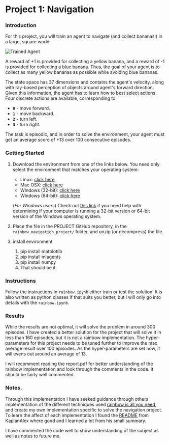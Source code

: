 [//]: # "Image References"

[image1]: https://user-images.githubusercontent.com/10624937/42135619-d90f2f28-7d12-11e8-8823-82b970a54d7e.gif "Trained Agent"

# Project 1: Navigation

### Introduction

For this project, you will train an agent to navigate (and collect bananas!) in a large, square world.  

![Trained Agent][image1]

A reward of +1 is provided for collecting a yellow banana, and a reward of -1 is provided for collecting a blue banana.  Thus, the goal of your agent is to collect as many yellow bananas as possible while avoiding blue bananas.  

The state space has 37 dimensions and contains the agent's velocity, along with ray-based perception of objects around agent's forward direction.  Given this information, the agent has to learn how to best select actions.  Four discrete actions are available, corresponding to:
- **`0`** - move forward.
- **`1`** - move backward.
- **`2`** - turn left.
- **`3`** - turn right.

The task is episodic, and in order to solve the environment, your agent must get an average score of +13 over 100 consecutive episodes.

### Getting Started

1. Download the environment from one of the links below.  You need only select the environment that matches your operating system:
    - Linux: [click here](https://s3-us-west-1.amazonaws.com/udacity-drlnd/P1/Banana/Banana_Linux.zip)
    - Mac OSX: [click here](https://s3-us-west-1.amazonaws.com/udacity-drlnd/P1/Banana/Banana.app.zip)
    - Windows (32-bit): [click here](https://s3-us-west-1.amazonaws.com/udacity-drlnd/P1/Banana/Banana_Windows_x86.zip)
    - Windows (64-bit): [click here](https://s3-us-west-1.amazonaws.com/udacity-drlnd/P1/Banana/Banana_Windows_x86_64.zip)
    
    (_For Windows users_) Check out [this link](https://support.microsoft.com/en-us/help/827218/how-to-determine-whether-a-computer-is-running-a-32-bit-version-or-64) if you need help with determining if your computer is running a 32-bit version or 64-bit version of the Windows operating system.

2.  Place the file in the PROJECT GitHub repository, in the `rainbow_navigation_project/` folder, and unzip (or decompress) the file. 

3.  install environment 

    1. pip install matplotlib
    2. pip install mlagents
    3. pip install numpy
    4. That should be it.

### Instructions

Follow the instructions in `rainbow.ipynb` either train or test the solution!
It is also written as python classes if that suits you better, but I will only go into details with the `rainbow.ipynb`.

### Results
While the results are not optimal, it will solve the problem in around 300 episodes.
I have created a better solution for the project that will solve it in less than 160 episodes, but it is not a rainbow implementation.
The hyper-parameters for this project needs to be tuned further to improve the max average result over 100 episodes.
As the hyper-parameters are set now, it will evens out around an average of 13. 

I will recomment reading the report.pdf for better understanding of the rainbow implementation and look through the comments in the code. It should be fairly well commented.

### Notes.

Through this implementation I have seeked guidance through others implementation of the different techniques used [rainbow is all you need]( https://github.com/Curt-Park/rainbow-is-all-you-need ), and create my own implementation specific to solve the navigation project.
To learn the affect of each implementation I found the [README](https://github.com/KaplanAlex/rl-sonic/blob/master/README.md ) from KaplanAlex where good and I learned a lot from his small summary.

I have commented the code well to show understanding of the subject as well as notes to future me.

